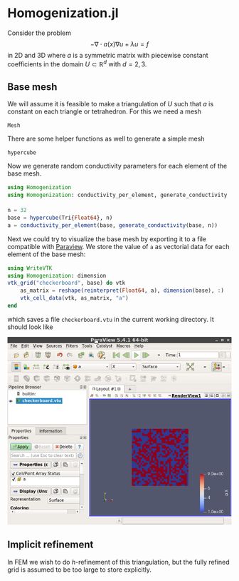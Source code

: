 # Homogenization.jl

Consider the problem $$-\nabla \cdot a(x) \nabla u + \lambda u = f$$ in 2D and 3D where $a$ is a symmetric matrix with piecewise constant coefficients in the domain $U \subset \mathbb{R}^{d}$ with $d = 2, 3$.

## Base mesh
We will assume it is feasible to make a triangulation of $U$ such that $a$ is constant on each triangle or tetrahedron. For this we need a mesh

```@docs
Mesh
```

There are some helper functions as well to generate a simple mesh

```@docs
hypercube
```

Now we generate random conductivity parameters for each element of the base mesh.

```julia
using Homogenization
using Homogenization: conductivity_per_element, generate_conductivity

n = 32
base = hypercube(Tri{Float64}, n)
a = conductivity_per_element(base, generate_conductivity(base, n))
```

Next we could try to visualize the base mesh by exporting it to a file compatible
with [Paraview](https://www.paraview.org/). We store the value of `a` as vectorial
data for each element of the base mesh:

```julia
using WriteVTK
using Homogenization: dimension
vtk_grid("checkerboard", base) do vtk
    as_matrix = reshape(reinterpret(Float64, a), dimension(base), :)
    vtk_cell_data(vtk, as_matrix, "a")
end
```

which saves a file `checkerboard.vtu` in the current working directory. It should
look like

![Paraview screenshot](paraview.png)

## Implicit refinement

In FEM we wish to do $h$-refinement of this
triangulation, but the fully refined grid is assumed to be too large to store explicitly.

